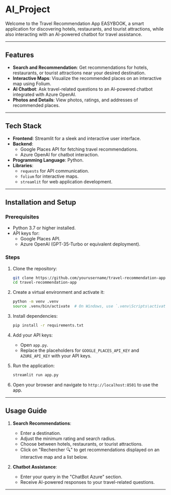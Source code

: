 # AI_Project



Welcome to the Travel Recommendation App EASYBOOK, a smart application for discovering hotels, restaurants, and tourist attractions, while also interacting with an AI-powered chatbot for travel assistance.

---

## Features

- **Search and Recommendation**: Get recommendations for hotels, restaurants, or tourist attractions near your desired destination.
- **Interactive Maps**: Visualize the recommended places on an interactive map using Folium.
- **AI Chatbot**: Ask travel-related questions to an AI-powered chatbot integrated with Azure OpenAI.
- **Photos and Details**: View photos, ratings, and addresses of recommended places.

---

## Tech Stack

- **Frontend**: Streamlit for a sleek and interactive user interface.
- **Backend**:
  - Google Places API for fetching travel recommendations.
  - Azure OpenAI for chatbot interaction.
- **Programming Language**: Python.
- **Libraries**:
  - `requests` for API communication.
  - `folium` for interactive maps.
  - `streamlit` for web application development.

---

## Installation and Setup

### Prerequisites

- Python 3.7 or higher installed.
- API keys for:
  - Google Places API.
  - Azure OpenAI (GPT-35-Turbo or equivalent deployment).

### Steps

1. Clone the repository:
   ```bash
   git clone https://github.com/yourusername/travel-recommendation-app.git
   cd travel-recommendation-app
   ```

2. Create a virtual environment and activate it:
   ```bash
   python -m venv .venv
   source .venv/bin/activate  # On Windows, use `.venv\Scripts\activate`
   ```

3. Install dependencies:
   ```bash
   pip install -r requirements.txt
   ```

4. Add your API keys:
   - Open `app.py`.
   - Replace the placeholders for `GOOGLE_PLACES_API_KEY` and `AZURE_API_KEY` with your API keys.

5. Run the application:
   ```bash
   streamlit run app.py
   ```

6. Open your browser and navigate to `http://localhost:8501` to use the app.

---

## Usage Guide

1. **Search Recommendations**:
   - Enter a destination.
   - Adjust the minimum rating and search radius.
   - Choose between hotels, restaurants, or tourist attractions.
   - Click on "Rechercher 🔍" to get recommendations displayed on an interactive map and a list below.

2. **Chatbot Assistance**:
   - Enter your query in the "ChatBot Azure" section.
   - Receive AI-powered responses to your travel-related questions.

---
